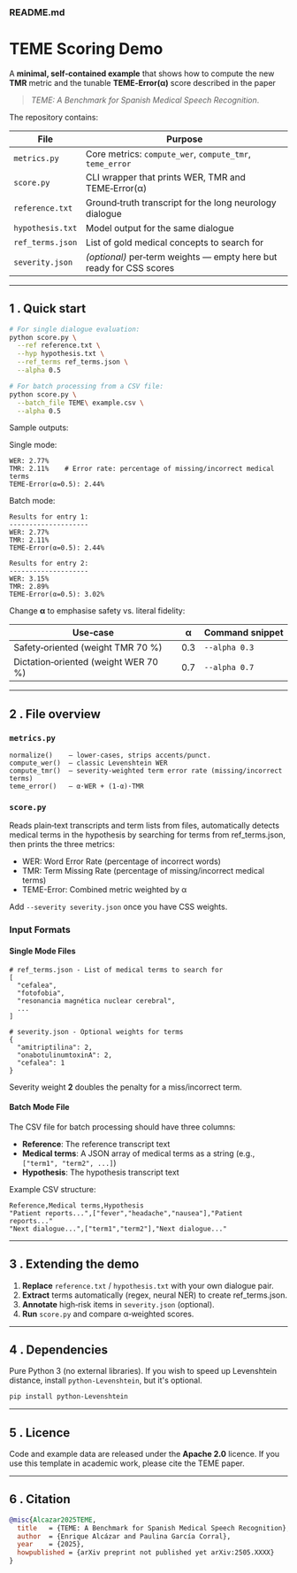 ### README.md

# TEME Scoring Demo

A **minimal, self‑contained example** that shows how to compute the new  
**TMR** metric and the tunable **TEME‑Error(α)** score described in the paper  
> *TEME: A Benchmark for Spanish Medical Speech Recognition*.

The repository contains:

| File | Purpose |
|------|---------|
| `metrics.py` | Core metrics: `compute_wer`, `compute_tmr`, `teme_error` |
| `score.py`   | CLI wrapper that prints WER, TMR and TEME‑Error(α) |
| `reference.txt` | Ground‑truth transcript for the long neurology dialogue |
| `hypothesis.txt` | Model output for the same dialogue |
| `ref_terms.json` | List of gold medical concepts to search for |
| `severity.json`  | *(optional)* per‑term weights — empty here but ready for CSS scores |

---

## 1 . Quick start

```bash
# For single dialogue evaluation:
python score.py \
  --ref reference.txt \
  --hyp hypothesis.txt \
  --ref_terms ref_terms.json \
  --alpha 0.5

# For batch processing from a CSV file:
python score.py \
  --batch_file TEME\ example.csv \
  --alpha 0.5
````

Sample outputs:

Single mode:
```
WER: 2.77%
TMR: 2.11%    # Error rate: percentage of missing/incorrect medical terms
TEME-Error(α=0.5): 2.44%
```

Batch mode:
```
Results for entry 1:
--------------------
WER: 2.77%
TMR: 2.11%
TEME-Error(α=0.5): 2.44%

Results for entry 2:
--------------------
WER: 3.15%
TMR: 2.89%
TEME-Error(α=0.5): 3.02%
```

Change **α** to emphasise safety vs. literal fidelity:

| Use‑case                             | α   | Command snippet |
| ------------------------------------ | --- | --------------- |
| Safety‑oriented (weight TMR 70 %)    | 0.3 | `--alpha 0.3`   |
| Dictation‑oriented (weight WER 70 %) | 0.7 | `--alpha 0.7`   |

---

## 2 . File overview

### `metrics.py`

```text
normalize()    – lower‑cases, strips accents/punct.
compute_wer()  – classic Levenshtein WER
compute_tmr()  – severity‑weighted term error rate (missing/incorrect terms)
teme_error()   – α·WER + (1‑α)·TMR
```

### `score.py`

Reads plain‑text transcripts and term lists from files, automatically detects medical terms in the hypothesis by searching for terms from ref_terms.json, then prints the three metrics:
- WER: Word Error Rate (percentage of incorrect words)
- TMR: Term Missing Rate (percentage of missing/incorrect medical terms)
- TEME-Error: Combined metric weighted by α

Add `--severity severity.json` once you have CSS weights.

### Input Formats

#### Single Mode Files


```jsonc
# ref_terms.json - List of medical terms to search for
[
  "cefalea",
  "fotofobia",
  "resonancia magnética nuclear cerebral",
  ...
]

# severity.json - Optional weights for terms
{
  "amitriptilina": 2,
  "onabotulinumtoxinA": 2,
  "cefalea": 1
}
```

Severity weight **2** doubles the penalty for a miss/incorrect term.

#### Batch Mode File

The CSV file for batch processing should have three columns:
- **Reference**: The reference transcript text
- **Medical terms**: A JSON array of medical terms as a string (e.g., `["term1", "term2", ...]`)
- **Hypothesis**: The hypothesis transcript text

Example CSV structure:
```csv
Reference,Medical terms,Hypothesis
"Patient reports...",["fever","headache","nausea"],"Patient reports..."
"Next dialogue...",["term1","term2"],"Next dialogue..."
```

---

## 3 . Extending the demo

1. **Replace** `reference.txt` / `hypothesis.txt` with your own dialogue pair.
2. **Extract** terms automatically (regex, neural NER) to create ref_terms.json.
3. **Annotate** high‑risk items in `severity.json` (optional).
4. **Run** `score.py` and compare α‑weighted scores.

---

## 4 . Dependencies

Pure Python 3 (no external libraries).
If you wish to speed up Levenshtein distance, install `python-Levenshtein`, but it's optional.

```bash
pip install python-Levenshtein
```

---

## 5 . Licence

Code and example data are released under the **Apache 2.0** licence.
If you use this template in academic work, please cite the TEME paper.

---

## 6 . Citation

```bibtex
@misc{Alcazar2025TEME,
  title   = {TEME: A Benchmark for Spanish Medical Speech Recognition},
  author  = {Enrique Alcázar and Paulina García Corral},
  year    = {2025},
  howpublished = {arXiv preprint not published yet arXiv:2505.XXXX}
}
